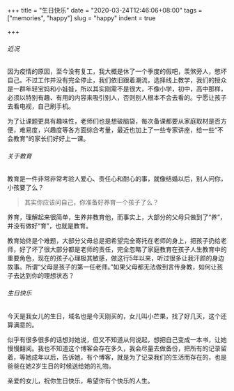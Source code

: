 +++
title = "生日快乐"
date = "2020-03-24T12:46:06+08:00"
tags = ["memories", "happy"]
slug = "happy"
indent = true

+++

###### 近况

因为疫情的原因，至今没有复工，我大概是休了一个季度的假吧，羡煞旁人，憋坏自己。不过工作并没有完全停止，我们依旧跟着潮流，选择线上教学，我们的授众是一群年轻宝妈和小娃娃，所以其实刚需不是很大，不像小学，初中，高中那样，必须以特别有趣、有用的内容来吸引别人，否则别人根本不会去看的。宁愿让孩子去看电视，自己刷手机。

为了让课题更具有趣味性，老师们也是想破脑袋，每次备课都要从家庭取材是否方便，难易度，兴趣度等各方面综合考量，最近也加上了一些专家讲座，给一些“不会教育”的家长们好好上一课。

###### 关于教育

教育是一件非常非常考验人爱心、责任心和耐心的事，就像结婚以后，别人问你，小孩要了么？

> 其实你应该问自己，你准备好养育一个孩子了么？



养育，理解起来很简单，生养并教育他，而事实上，大部分的父母只做到了“养”，并没有做好“育”，也就是教育。

教育始终是个难题，大部分父母总是把希望完全寄托在老师的身上，把孩子扔给老师，好了坏了很大部分都是老师的责任，完全忽略了家庭教育在孩子人生教育中的重要角色，现在的孩子心理极其敏感，做这行5年以来，听过很多让我汗颜的身边故事。所谓“父母是孩子的第一任老师。”如果父母都无法做到言传身教，如何让孩子去达到你的理想状态？

###### 生日快乐

今天是我女儿的生日，域名也是今天刚买的，女儿叫小芒果，找了好几天，这个还算满意的。

似乎有很多很多的话想对她说，但又不知道从何说起，想把自己变成一本书，让她慢慢翻阅。我也不知道这个博客会存在多久，我会尽量去做备份，把所有的记录留着，等她成年以后，告诉她，有个博客，就是为了记录我们的生活而存在的，也是爸爸在她2岁生日的时候送给她的礼物。

亲爱的女儿，祝你生日快乐，希望你有个快乐的人生。
